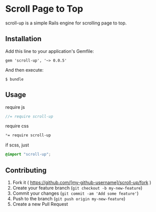 # Scroll Page to Top

scroll-up is a simple Rails engine for scrolling page to top.

## Installation

Add this line to your application's Gemfile:

    gem 'scroll-up', '~> 0.0.5'

And then execute:

    $ bundle


## Usage

require js

```js
//= require scroll-up
```

require css

```scss
*= require scroll-up
```

if scss, just
```scss
@import "scroll-up";
```

## Contributing

1. Fork it ( https://github.com/[my-github-username]/scroll-up/fork )
2. Create your feature branch (`git checkout -b my-new-feature`)
3. Commit your changes (`git commit -am 'Add some feature'`)
4. Push to the branch (`git push origin my-new-feature`)
5. Create a new Pull Request
